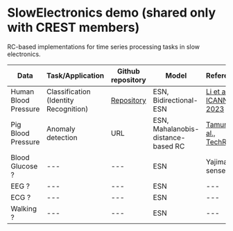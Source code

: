 # SlowElectronics demo (shared only with CREST members)

RC-based implementations for time series processing tasks in slow electronics.

| Data | Task/Application | Github repository | Model | Reference | 
| ------------- | ------------- | ------------ | ----------- | ----------- |
| Human Blood Pressure | Classification (Identity Recognition) | [Repository](https://github.com/Ziqiang-IRCN/ESN-Continuous-blood-pressure-data.git) | ESN, Bidirectional-ESN | [Li et al., ICANN, 2023](https://link.springer.com/chapter/10.1007/978-3-031-44216-2_2) | 
| Pig Blood Pressure  | Anomaly detection | URL | ESN, Mahalanobis-distance-based RC | [Tamura et al., TechRxiv](https://www.techrxiv.org/articles/preprint/Mahalanobis_Distance_of_Reservoir_States_for_Online_Time-Series_Anomaly_Detection/22678774) | 
| Blood Glucose ? | --- | --- | ESN | Yajima-sensei? |
| EEG ? | --- | --- | ESN | --- |
| ECG ? | --- | --- | ESN | --- |
| Walking ? | --- | --- | ESN | --- |
